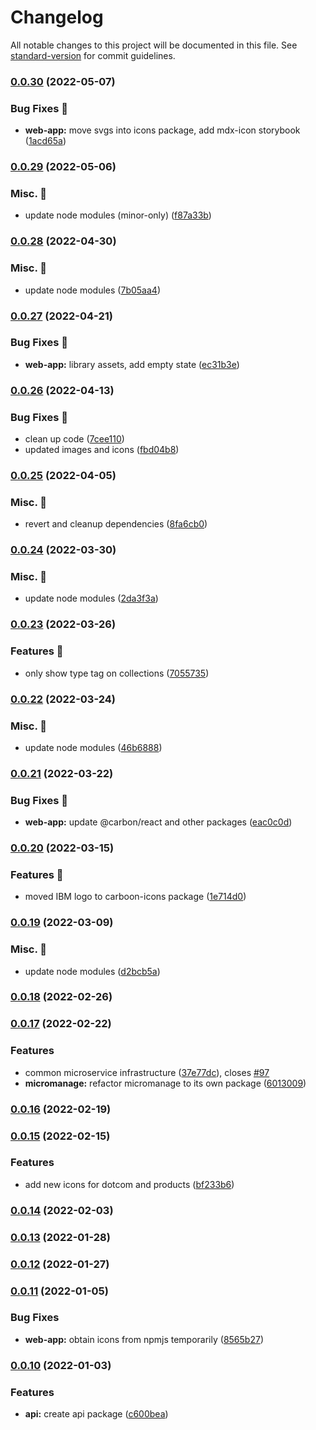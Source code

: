 # Changelog

All notable changes to this project will be documented in this file. See [standard-version](https://github.com/conventional-changelog/standard-version) for commit guidelines.

### [0.0.30](https://github.com/carbon-design-system/carbon-platform/compare/@carbon-platform/icons@0.0.29...@carbon-platform/icons@0.0.30) (2022-05-07)


### Bug Fixes 🐛

* **web-app:** move svgs into icons package, add mdx-icon storybook ([1acd65a](https://github.com/carbon-design-system/carbon-platform/commit/1acd65a71b578fd12ec80b15013353b396c65d32))

### [0.0.29](https://github.com/carbon-design-system/carbon-platform/compare/@carbon-platform/icons@0.0.28...@carbon-platform/icons@0.0.29) (2022-05-06)


### Misc. 🔮

* update node modules (minor-only) ([f87a33b](https://github.com/carbon-design-system/carbon-platform/commit/f87a33bc6575b5c8acc4bee4f1abd0d917f3ad64))

### [0.0.28](https://github.com/carbon-design-system/carbon-platform/compare/@carbon-platform/icons@0.0.27...@carbon-platform/icons@0.0.28) (2022-04-30)


### Misc. 🔮

* update node modules ([7b05aa4](https://github.com/carbon-design-system/carbon-platform/commit/7b05aa4fd0ec90d343e3fbe5a9a5d8ee8e238f27))

### [0.0.27](https://github.com/carbon-design-system/carbon-platform/compare/@carbon-platform/icons@0.0.26...@carbon-platform/icons@0.0.27) (2022-04-21)


### Bug Fixes 🐛

* **web-app:** library assets, add empty state ([ec31b3e](https://github.com/carbon-design-system/carbon-platform/commit/ec31b3e4f15d034d98aab04bb21fefe7d477e5ca))

### [0.0.26](https://github.com/carbon-design-system/carbon-platform/compare/@carbon-platform/icons@0.0.25...@carbon-platform/icons@0.0.26) (2022-04-13)


### Bug Fixes 🐛

* clean up code ([7cee110](https://github.com/carbon-design-system/carbon-platform/commit/7cee1109e364bb2dab2a783d87a7b9ca1f11f80a))
* updated images and icons ([fbd04b8](https://github.com/carbon-design-system/carbon-platform/commit/fbd04b8cbd5f52304fc683bc6c7af1529271b3dd))

### [0.0.25](https://github.com/carbon-design-system/carbon-platform/compare/@carbon-platform/icons@0.0.24...@carbon-platform/icons@0.0.25) (2022-04-05)


### Misc. 🔮

* revert and cleanup dependencies ([8fa6cb0](https://github.com/carbon-design-system/carbon-platform/commit/8fa6cb0cbe2fd7a8af0138832e3646141883bbcc))

### [0.0.24](https://github.com/carbon-design-system/carbon-platform/compare/@carbon-platform/icons@0.0.23...@carbon-platform/icons@0.0.24) (2022-03-30)


### Misc. 🔮

* update node modules ([2da3f3a](https://github.com/carbon-design-system/carbon-platform/commit/2da3f3acd0b4513ba2e29b43151587e70219bcb8))

### [0.0.23](https://github.com/carbon-design-system/carbon-platform/compare/@carbon-platform/icons@0.0.22...@carbon-platform/icons@0.0.23) (2022-03-26)


### Features 🌟

* only show type tag on collections ([7055735](https://github.com/carbon-design-system/carbon-platform/commit/7055735a5fee680f9f898fe8cd66cc29cd3065e2))

### [0.0.22](https://github.com/carbon-design-system/carbon-platform/compare/@carbon-platform/icons@0.0.21...@carbon-platform/icons@0.0.22) (2022-03-24)


### Misc. 🔮

* update node modules ([46b6888](https://github.com/carbon-design-system/carbon-platform/commit/46b6888d984dffa11374b1564aef54e9ab3d1d3e))

### [0.0.21](https://github.com/carbon-design-system/carbon-platform/compare/@carbon-platform/icons@0.0.20...@carbon-platform/icons@0.0.21) (2022-03-22)


### Bug Fixes 🐛

* **web-app:** update @carbon/react and other packages ([eac0c0d](https://github.com/carbon-design-system/carbon-platform/commit/eac0c0d397209bee13b8818055e2f9a075922253))

### [0.0.20](https://github.com/carbon-design-system/carbon-platform/compare/@carbon-platform/icons@0.0.19...@carbon-platform/icons@0.0.20) (2022-03-15)


### Features 🌟

* moved IBM logo to carboon-icons package ([1e714d0](https://github.com/carbon-design-system/carbon-platform/commit/1e714d012d21ce70eb202e5de87b3912e161bdf6))

### [0.0.19](https://github.com/carbon-design-system/carbon-platform/compare/@carbon-platform/icons@0.0.18...@carbon-platform/icons@0.0.19) (2022-03-09)


### Misc. 🔮

* update node modules ([d2bcb5a](https://github.com/carbon-design-system/carbon-platform/commit/d2bcb5adf89a8e90e03daa2b8d4f00343343d0b6))

### [0.0.18](https://github.com/carbon-design-system/carbon-platform/compare/@carbon-platform/icons@0.0.17...@carbon-platform/icons@0.0.18) (2022-02-26)

### [0.0.17](https://github.com/carbon-design-system/carbon-platform/compare/@carbon-platform/icons@0.0.16...@carbon-platform/icons@0.0.17) (2022-02-22)


### Features

* common microservice infrastructure ([37e77dc](https://github.com/carbon-design-system/carbon-platform/commit/37e77dcf7b4551d54c426339115d3d9b4a2a2f8b)), closes [#97](https://github.com/carbon-design-system/carbon-platform/issues/97)
* **micromanage:** refactor micromanage to its own package ([6013009](https://github.com/carbon-design-system/carbon-platform/commit/6013009b041a8ea296d788f772da53f6c8d32655))

### [0.0.16](https://github.com/carbon-design-system/carbon-platform/compare/@carbon-platform/icons@0.0.15...@carbon-platform/icons@0.0.16) (2022-02-19)

### [0.0.15](https://github.com/carbon-design-system/carbon-platform/compare/@carbon-platform/icons@0.0.14...@carbon-platform/icons@0.0.15) (2022-02-15)


### Features

* add new icons for dotcom and products ([bf233b6](https://github.com/carbon-design-system/carbon-platform/commit/bf233b69da309f7b8470caf598cbebc35ce02b51))

### [0.0.14](https://github.com/carbon-design-system/carbon-platform/compare/@carbon-platform/icons@0.0.13...@carbon-platform/icons@0.0.14) (2022-02-03)

### [0.0.13](https://github.com/carbon-design-system/carbon-platform/compare/@carbon-platform/icons@0.0.12...@carbon-platform/icons@0.0.13) (2022-01-28)

### [0.0.12](https://github.com/carbon-design-system/carbon-platform/compare/@carbon-platform/icons@0.0.11...@carbon-platform/icons@0.0.12) (2022-01-27)

### [0.0.11](https://github.com/carbon-design-system/carbon-platform/compare/@carbon-platform/icons@0.0.10...@carbon-platform/icons@0.0.11) (2022-01-05)


### Bug Fixes

* **web-app:** obtain icons from npmjs temporarily ([8565b27](https://github.com/carbon-design-system/carbon-platform/commit/8565b27d3813cef355fcd9f5c7944bcce4a70ddb))

### [0.0.10](https://github.com/carbon-design-system/carbon-platform/compare/@carbon-platform/icons@0.0.9...@carbon-platform/icons@0.0.10) (2022-01-03)


### Features

* **api:** create api package ([c600bea](https://github.com/carbon-design-system/carbon-platform/commit/c600bea03431c537cec70a5353d650f099e990fb))

